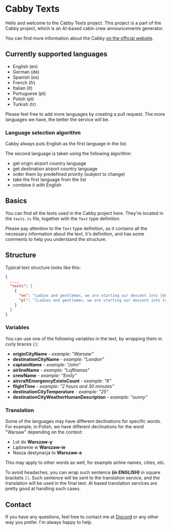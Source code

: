 # Cabby Texts

Hello and welcome to the Cabby Texts project. This project is a part of the Cabby project, which is an AI-based cabin crew announcements generator.

You can find more information about the Cabby [on the official website](https://www.flyingart.dev/cabby).

## Currently supported languages
- English (en)
- German (de)
- Spanish (es)
- French (fr)
- Italian (it)
- Portuguese (pt)
- Polish (pl)
- Turkish (tr)

Please feel free to add more languages by creating a pull request. The more languages we have, the better the service will be.

### Language selection algorithm

Cabby always puts English as the first language in the list. 

The second language is taken using the following algorithm:
- get origin airport country language
- get destination airport country language
- order them by predefined priority (subject to change)
- take the first language from the list
- combine it with English

## Basics

You can find all the texts used in the Cabby project here. They're located in the `texts.ts` file, together with the `Text` type definition. 

Please pay attention to the `Text` type definition, as it contains all the necessary information about the text, it's definition, and has some comments to help you understand the structure.

## Structure

Typical text structure looks like this:

```json
{
  ...,
  "texts": [
    {
      "en": "Ladies and gentlemen, we are starting our descent into {destinationCityName}. Please make sure that your seatbelt is fastened and your seat back and tray table are in the upright position. We will collect any remaining service items in a few minutes. Thank you.",
      "pl": "[Ladies and gentlemen, we are starting our descent into {destinationCityName}.] Prosimy o upewnienie się, że Państwa pasy są zapięte, a oparcie fotela i stolik są w pozycji pionowej. Wkrótce zbierzemy śmieci. Dziękujemy."
    }
  ]
}
```

### Variables

You can use one of the following variables in the text, by wrapping them in curly braces `{}`:

- **originCityName** - _example: "Warsaw"_
- **destinationCityName** - _example: "London"_
- **captainName** - _example: "John"_
- **airlineName** - _example: "Lufthansa"_
- **crewName** - _example: "Emily"_
- **aircraftEmergencyExistsCount** - _example: "6"_
- **flightTime** - _example: "2 hours and 30 minutes"_
- **destinationCityTemperature** - _example: "25"_
- **destinationCityWeatherHumanDescription** - _example: "sunny"_

### Translation

Some of the languages may have different declinations for specific words. For example, in Polish, we have different declinations for the word "Warsaw" depending on the context:

- Lot do **Warszaw-y**
- Lądownie w **Warszaw-ie**
- Nasza destynacja to **Warszaw-a**

This may apply to other words as well, for example airline names, cities, etc.

To avoid headaches, you can wrap such sentence **(in ENGLISH)** in square brackets `[]`. Such sentence will be sent to the translation service, and the translation will be used in the final text. AI based translation services are pretty good at handling such cases.

## Contact

If you have any questions, feel free to contact me at [Discord](https://discord.gg/pmAtpESgbH) or any other way you prefer. I'm always happy to help.

